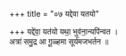 +++
title = "०७ यद्देवा यतयो"

+++
यद्दे॑वा॒ यत॑यो यथा॒ भुव॑ना॒न्यपि॑न्वत ।  
अत्रा॑ समु॒द्र आ गू॒ळ्हमा सूर्य॑मजभर्तन ॥